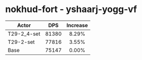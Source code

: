 # nokhud-fort - yshaarj-yogg-vf
| Actor | DPS | Increase |
|---|:---:|:---:|
|T29-2_4-set|81380|8.29%|
|T29-2-set|77816|3.55%|
|Base|75147|0.00%|

